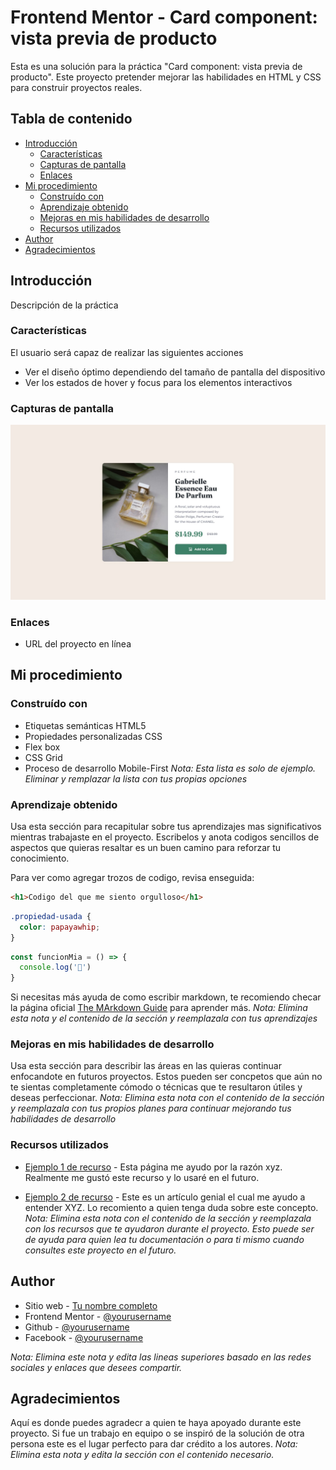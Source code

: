 # Frontend Mentor - Card component: vista previa de producto

Esta es una solución para la práctica "Card component: vista previa de producto". Este proyecto pretender mejorar las habilidades en HTML y CSS para construir proyectos reales.

## Tabla de contenido

- [Introducción](#introducción)
  - [Características](#características)
  - [Capturas de pantalla](#capturas-de-pantalla)
  - [Enlaces](#enlaces)
- [Mi procedimiento](#mi-procedimiento)
  - [Construído con](#construído-con)
  - [Aprendizaje obtenido](#aprendizaje-obtenido)
  - [Mejoras en mis habilidades de desarrollo](#mejoras-en-mis-habilidades-de-desarrollo)
  - [Recursos utilizados](#recursos-utilizados)
- [Author](#author)
- [Agradecimientos](#agradecimientos)

## Introducción

Descripción de la práctica

### Características

El usuario será capaz de realizar las siguientes acciones

- Ver el diseño óptimo dependiendo del tamaño de pantalla del dispositivo
- Ver los estados de hover y focus para los elementos interactivos

### Capturas de pantalla

![texto alternativo](./design/desktop-design.jpg)

### Enlaces

- URL del proyecto en línea

## Mi procedimiento

### Construído con

- Etiquetas semánticas HTML5
- Propiedades personalizadas CSS
- Flex box
- CSS Grid
- Proceso de desarrollo Mobile-First
_Nota: Esta lista es solo de ejemplo. Eliminar y remplazar la lista con tus propias opciones_

### Aprendizaje obtenido

Usa esta sección para recapitular sobre tus aprendizajes mas significativos mientras trabajaste en el proyecto. Escribelos y anota codigos sencillos de aspectos que quieras resaltar es un buen camino para reforzar tu conocimiento.

Para ver como agregar trozos de codigo, revisa enseguida:

```html
<h1>Codigo del que me siento orgulloso</h1>
```

```css
.propiedad-usada {
  color: papayawhip;
}
```

```js
const funcionMia = () => {
  console.log('🎉')
}
```

Si necesitas más ayuda de como escribir markdown, te recomiendo checar la página oficial [The MArkdown Guide](https://www.markdownguide.org/) para aprender más.
_Nota: Elimina esta nota y el contenido de la sección y reemplazala con tus aprendizajes_

### Mejoras en mis habilidades de desarrollo

Usa esta sección para describir las áreas en las quieras continuar enfocandote en futuros proyectos. Estos pueden ser concpetos que aún no te sientas completamente cómodo o técnicas que te resultaron útiles y deseas perfeccionar.
_Nota: Elimina esta nota con el contenido de la sección y reemplazala con tus propios planes para continuar mejorando tus habilidades de desarrollo_

### Recursos utilizados

- [Ejemplo 1 de recurso](https://www.ejemplo.com) - Esta página me ayudo por la razón xyz. Realmente me gustó este recurso y lo usaré en el futuro.

- [Ejemplo 2 de recurso](https://www.ejemplo.com) - Este es un artículo genial el cual me ayudo a entender XYZ. Lo recomiento a quien tenga duda sobre este concepto.
_Nota: Elimina esta nota con el contenido de la sección y reemplazala con los recursos que te ayudaron durante el proyecto. Esto puede ser de ayuda para quien lea tu documentación o para ti mismo cuando consultes este proyecto en el futuro._

## Author

- Sitio web - [Tu nombre completo](https://www.your-site.com)
- Frontend Mentor - [@yourusername](https://www.frontendmentor.io/profile/yourusername)
- Github - [@yourusername](https://www.github.com/yourusername)
- Facebook - [@yourusername](https://www.facebook.com/yourusername)

_Nota: Elimina este nota y edita las lineas superiores basado en las redes sociales y enlaces que desees compartir._

## Agradecimientos

Aquí es donde puedes agradecr a quien te haya apoyado durante este proyecto. Si fue un trabajo en equipo o se inspiró de la solución de otra persona este es el lugar perfecto para dar crédito a los autores.
_Nota: Elimina esta nota y edita la sección con el contenido necesario._

